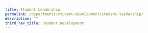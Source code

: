 ```yaml
---
title: Student Leadership
permalink: /departments/student-development/student-leadership/
description: ""
third_nav_title: Student Development
---
```

